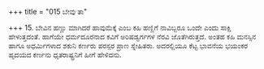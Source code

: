 +++
title = "015 ಬೇವು ತಾ"

+++
15. ಬೇವಿನ ಹಣ್ಣು ಮಾಗಿದರೆ ಹಾವುಮೆಕ್ಕೆ ಎಂಬ ಕಹಿ ಹಣ್ಣಿಗೆ ನಾವಿಬ್ಬರೂ ಒಂದೇ ಎಂದು ಸಾಕ್ಷಿ ಹೇಳುತ್ತದಂತೆ. ಹಾಗೆಯೇ ಧರ್ಮದೂರನಾದ ಕವಿಗೆ ಅರಿಷಡ್ವರ್ಗಗಳ ನೆರವಿ ಜೊತೆಗಿರುತ್ತದೆ. ಅಂತಹ ಕಹಿ ಮನಸ್ಸಿನ ಹಾಗೂ ಅಧರ್ಮಿಗಳಾದ ಶಕುನಿ ಕರ್ಣರು ಪರಸ್ಪರ ಪ್ರಾಣ ಸ್ನೇಹಿತರು. ಅದರಲ್ಲಿಯೂ ಕೆಟ್ಟ ಭಾವನೆಯ ಭಯಂಕರ ಹೃದಯದ ಕರ್ಣನು ಧೃತರಾಷ್ಟ್ರನಿಗೆ ಹೀಗೆ ಹೇಳಿದನು.